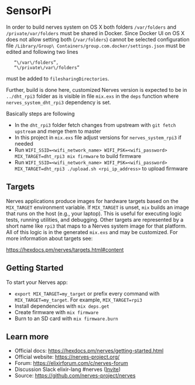 # SensorPi

In order to build nerves system on OS X both folders `/var/folders`
and `/private/var/folders` must be shared in Docker. Since Docker UI
on OS X does not allow setting both (`/var/folders`) cannot be
selected configuration file `/Library/Group\
Containers/group.com.docker/settings.json` must be edited and following two lines

```
   “\/var\/folders”,
   “\/private\/var\/folders”
```

must be added to `filesharingDirectories`.

Further, build is done here, customized Nerves version is expected to
be in `../dht_rpi3` folder as is visible in file `mix.exs` in the
`deps` function where `nerves_system_dht_rpi3` dependency is set.

Basically steps are following

  * In the `dht_rpi3` folder fetch changes from upstream with `git
    fetch upstream` and merge them to master
  * In this project in `mix.exs` file adjust versions for
    `nerves_system_rpi3` if needed
  * Run `WIFI_SSID=<wifi_network_name> WIFI_PSK=<wifi_password> MIX_TARGET=dht_rpi3 mix firmware` to build firmware
  * Run `WIFI_SSID=<wifi_network_name> WIFI_PSK=<wifi_password> MIX_TARGET=dht_rpi3 ./upload.sh <rpi_ip_address>` to upload
    firmware

## Targets

Nerves applications produce images for hardware targets based on the
`MIX_TARGET` environment variable. If `MIX_TARGET` is unset, `mix` builds an
image that runs on the host (e.g., your laptop). This is useful for executing
logic tests, running utilities, and debugging. Other targets are represented by
a short name like `rpi3` that maps to a Nerves system image for that platform.
All of this logic is in the generated `mix.exs` and may be customized. For more
information about targets see:

https://hexdocs.pm/nerves/targets.html#content

## Getting Started

To start your Nerves app:
  * `export MIX_TARGET=my_target` or prefix every command with
    `MIX_TARGET=my_target`. For example, `MIX_TARGET=rpi3`
  * Install dependencies with `mix deps.get`
  * Create firmware with `mix firmware`
  * Burn to an SD card with `mix firmware.burn`

## Learn more

  * Official docs: https://hexdocs.pm/nerves/getting-started.html
  * Official website: https://nerves-project.org/
  * Forum: https://elixirforum.com/c/nerves-forum
  * Discussion Slack elixir-lang #nerves ([Invite](https://elixir-slackin.herokuapp.com/))
  * Source: https://github.com/nerves-project/nerves
